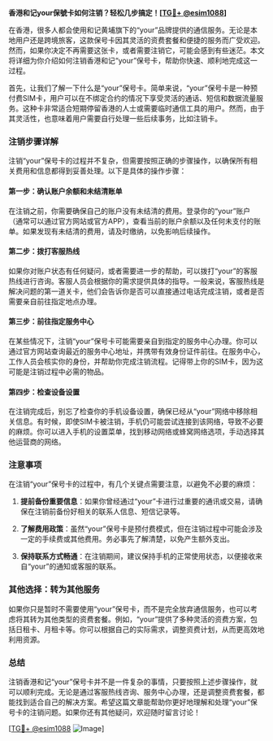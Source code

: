 **香港和记your保號卡如何注销？轻松几步搞定！[[TG💪+ @esim1088](https://t.me/s/esim1088)]**

在香港，很多人都会使用和记黄埔旗下的“your”品牌提供的通信服务。无论是本地用户还是跨境旅客，这款保号卡因其灵活的资费套餐和便捷的服务而广受欢迎。然而，如果你决定不再需要这张卡，或者需要注销它，可能会感到有些迷茫。本文将详细为你介绍如何注销香港和记“your”保号卡，帮助你快速、顺利地完成这一过程。

首先，让我们了解一下什么是“your”保号卡。简单来说，“your”保号卡是一种预付费SIM卡，用户可以在不绑定合约的情况下享受灵活的通话、短信和数据流量服务。这种卡非常适合短期停留香港的人士或需要临时通信工具的用户。然而，由于其灵活性，也意味着用户需要自行处理一些后续事务，比如注销卡。

### 注销步骤详解

注销“your”保号卡的过程并不复杂，但需要按照正确的步骤操作，以确保所有相关费用和信息都得到妥善处理。以下是具体的操作步骤：

#### 第一步：确认账户余额和未结清账单
在注销之前，你需要确保自己的账户没有未结清的费用。登录你的“your”账户（通常可以通过官方网站或官方APP），查看当前的账户余额以及任何未支付的账单。如果发现有未结清的费用，请及时缴纳，以免影响后续操作。

#### 第二步：拨打客服热线
如果你对账户状态有任何疑问，或者需要进一步的帮助，可以拨打“your”的客服热线进行咨询。客服人员会根据你的需求提供具体的指导。一般来说，客服热线是解决问题的第一道关卡，他们会告诉你是否可以直接通过电话完成注销，或者是否需要亲自前往指定地点办理。

#### 第三步：前往指定服务中心
在某些情况下，注销“your”保号卡可能需要亲自到指定的服务中心办理。你可以通过官方网站查询最近的服务中心地址，并携带有效身份证件前往。在服务中心，工作人员会核实你的身份，并帮助你完成注销流程。记得带上你的SIM卡，因为这可能是注销过程中必需的物品。

#### 第四步：检查设备设置
在注销完成后，别忘了检查你的手机设备设置，确保已经从“your”网络中移除相关信息。有时候，即使SIM卡被注销，手机仍可能尝试连接到该网络，导致不必要的麻烦。你可以进入手机的设置菜单，找到移动网络或蜂窝网络选项，手动选择其他运营商的网络。

### 注意事项

在注销“your”保号卡的过程中，有几个关键点需要注意，以避免不必要的麻烦：

1. **提前备份重要信息**：如果你曾经通过“your”卡进行过重要的通讯或交易，请确保在注销前备份好相关的联系人信息、短信记录等。
   
2. **了解费用政策**：虽然“your”保号卡是预付费模式，但在注销过程中可能会涉及一定的手续费或其他费用。务必事先了解清楚，以免产生额外支出。

3. **保持联系方式畅通**：在注销期间，建议保持手机的正常使用状态，以便接收来自“your”的通知或客服的联系。

### 其他选择：转为其他服务

如果你只是暂时不需要使用“your”保号卡，而不是完全放弃通信服务，也可以考虑将其转为其他类型的资费套餐。例如，“your”提供了多种灵活的资费方案，包括日租卡、月租卡等。你可以根据自己的实际需求，调整资费计划，从而更高效地利用资源。

### 总结

注销香港和记“your”保号卡并不是一件复杂的事情，只要按照上述步骤操作，就可以顺利完成。无论是通过客服热线咨询、服务中心办理，还是调整资费套餐，都能找到适合自己的解决方案。希望这篇文章能帮助你更好地理解和处理“your”保号卡的注销问题。如果你还有其他疑问，欢迎随时留言讨论！

[[TG💪+ @esim1088](https://t.me/s/esim1088) ![Image](https://i.postimg.cc/4NQfJmqS/Snipaste-2025-05-13-00-14-12.png)]